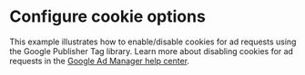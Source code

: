 # Configure cookie options

This example illustrates how to enable/disable cookies for ad requests using
the Google Publisher Tag library. Learn more about disabling cookies for ad
requests in the [Google Ad Manager help center][admanager_hc_disable_cookies].




[admanager_hc_disable_cookies]: http://support.google.com/admanager/answer/3202794
